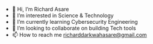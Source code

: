 - 👋 Hi, I’m Richard Asare
- 👀 I’m interested in Science & Technology
- 🌱 I’m currently learning Cybersecurity Engineering
- 💞️ I’m looking to collaborate on building Tech tools 
- 📫 How to reach me richarddarkwahasare@gmail.com

<!---
AsareR4/AsareR4 is a ✨ special ✨ repository because its `README.md` (this file) appears on your GitHub profile.
You can click the Preview link to take a look at your changes.
--->